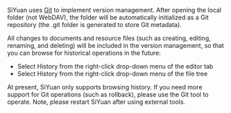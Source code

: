 SiYuan uses [Git](https://git-scm.com/) to implement version management. After opening the local folder (not WebDAV), the folder will be automatically initialized as a Git repository (the .git folder is generated to store Git metadata).

All changes to documents and resource files (such as creating, editing, renaming, and deleting) will be included in the version management, so that you can browse for historical operations in the future:

* Select History from the right-click drop-down menu of the editor tab
* Select History from the right-click drop-down menu of the file tree

At present, SiYuan only supports browsing history. If you need more support for Git operations (such as rollback), please use the Git tool to operate. Note, please restart SiYuan after using external tools.
